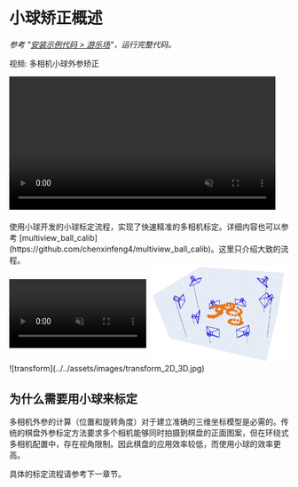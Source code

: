 # 小球矫正概述
*参考 "[安装示例代码 > 游乐场](../../安装示例流程代码/pipeline_playground_installation/)"，运行完整代码。*

<div class="video-item">
    <p class="video-legend">视频: 多相机小球外参矫正</p>
    <video controls muted playsinline style="width: 480px;" data-src="../../assets/hls_videos/VideoS2_calibrateion_24081618/playlist.m3u8"></video>
</div>

<br>
使用小球开发的小球标定流程，实现了快速精准的多相机标定。详细内容也可以参考 [multiview_ball_calib](https://github.com/chenxinfeng4/multiview_ball_calib)。这里只介绍大致的流程。



<div style="display: flex; justify-content: space-between; align-items: center;">
    <div style="flex: 1; margin-right: 5px; min-width: 0;">
        <video autoplay muted loop playsinline style="width: 100%; height: auto;">
        <source src="../../assets/videos/ball_move.mp4" type="video/mp4">
        您的浏览器不支持视频标签。
        </video>
    </div>
    <div style="flex: 1; margin-left: 5px; min-width: 0;">
        <img src="../../assets/images/cameras_3d_show.jpg" alt="3D camera space" style="width: 100%; height: auto;">
    </div>
</div>
![transform](../../assets/images/transform_2D_3D.jpg)

## 为什么需要用小球来标定
多相机外参的计算（位置和旋转角度）对于建立准确的三维坐标模型是必需的。传统的棋盘外参标定方法要求多个相机能够同时拍摄到棋盘的正面图案，但在环绕式多相机配置中，存在视角限制。因此棋盘的应用效率较低，而使用小球的效率更高。

具体的标定流程请参考下一章节。

<script src="https://cdnjs.cloudflare.com/ajax/libs/hls.js/1.5.8-0.canary.10141/hls.light.min.js"></script>
<script src="../../assets/js/hls.js"></script>
<script src="../../assets/js/video-player.js"></script>
